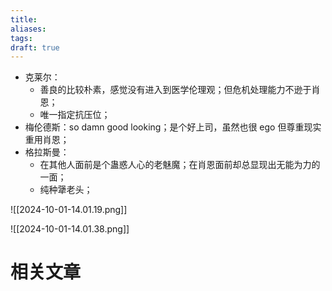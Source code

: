 ```yaml
---
title: 
aliases: 
tags: 
draft: true
---
```

- 克莱尔：
	- 善良的比较朴素，感觉没有进入到医学伦理观；但危机处理能力不逊于肖恩；
	- 唯一指定抗压位；
- 梅伦德斯：so damn good looking；是个好上司，虽然也很 ego 但尊重现实重用肖恩；
- 格拉斯曼：
	- 在其他人面前是个蛊惑人心的老魅魔；在肖恩面前却总显现出无能为力的一面；
	- 纯种犟老头；

![[2024-10-01-14.01.19.png]]

![[2024-10-01-14.01.38.png]]

# 相关文章

